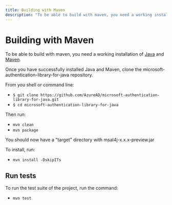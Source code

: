 ```yaml
---
title: Building with Maven
description: "To be able to build with maven, you need a working installation of Java and Maven."
---
```


# Building with Maven

To be able to build with maven, you need a working installation of [Java](http://www.oracle.com/technetwork/java/javase/downloads/index.html) and [Maven](http://maven.apache.org/download.cgi).

Once you have successfully installed Java and Maven, clone the microsoft-authentication-library-for-java repository.

From you shell or command line:

- `$ git clone https://github.com/AzureAD/microsoft-authentication-library-for-java.git`
- `$ cd microsoft-authentication-library-for-java`

Then run:

- `mvn clean`
- `mvn package`

You should now have a "target" directory with msal4j-x.x.x-preview.jar

To install, run:

- `mvn install -DskipITs`

## Run tests

To run the test suite of the project, run the command:

- `mvn test`
